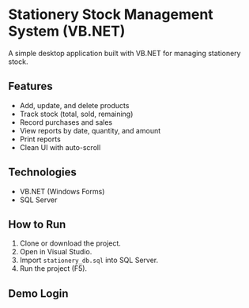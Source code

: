 # Stationery Stock Management System (VB.NET)

A simple desktop application built with VB.NET for managing stationery stock. 

## Features

- Add, update, and delete products
- Track stock (total, sold, remaining)
- Record purchases and sales
- View reports by date, quantity, and amount
- Print reports
- Clean UI with auto-scroll

## Technologies

- VB.NET (Windows Forms)
- SQL Server

## How to Run

1. Clone or download the project.
2. Open in Visual Studio.
3. Import `stationery_db.sql` into SQL Server.
4. Run the project (F5).

## Demo Login

